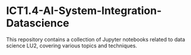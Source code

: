 # ICT1.4-AI-System-Integration-Datascience

This repository contains a collection of Jupyter notebooks related to data science LU2, covering various topics and techniques.
